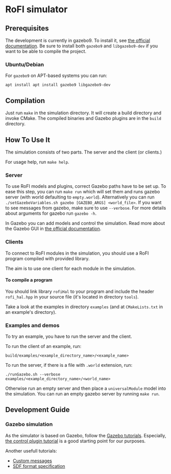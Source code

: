 # RoFI simulator

## Prerequisites

The development is currently in gazebo9. To install it, see
[the official documentation](http://gazebosim.org/tutorials?cat=install).
Be sure to install both `gazebo9` and `libgazebo9-dev` if you want to be able to
compile the project.

### Ubuntu/Debian
For `gazebo9` on APT-based systems you can run:

```
apt install apt install gazebo9 libgazebo9-dev
```

## Compilation

Just run `make` in the simulation directory. It will create a build directory
and invoke CMake. The compiled binaries and Gazebo plugins are in the `build`
directory.

## How To Use It

The simulation consists of two parts. The server and the client (or clients.)

For usage help, run `make help`.

### Server

To use RoFI models and plugins, correct Gazebo paths have to be set up.
To ease this step, you can run `make run` which will set them
and runs gazebo server (with world defaulting to `empty.world`).
Alternatively you can run
`./setGazeboVariables.sh gazebo [GAZEBO_ARGS] <world_file>`.
If you want to see messages from gazebo, make sure to use `--verbose`.
For more details about arguments for gazebo run `gazebo -h`.

In Gazebo you can add models and control the simulation. Read more about the
Gazebo GUI in [the official
documentation](http://gazebosim.org/tutorials?tut=guided_b2&cat=).

### Clients

To connect to RoFI modules in the simulation, you should use a RoFI program
compiled with provided library.

The aim is to use one client for each module in the simulation.

#### To compile a program

You should link library `rofiHal` to your program and include the header
`rofi_hal.hpp` in your source file (it's located in directory `tools`).

Take a look at the examples in directory `examples` (and at `CMakeLists.txt`
in an example's directory).

### Examples and demos

To try an example, you have to run the server and the client.

To run the client of an example, run:

```
build/examples/<example_directory_name>/<example_name>
```

To run the server, if there is a file with `.world` extension, run:

```
./runGazebo.sh --verbose examples/<example_directory_name>/<world_name>
```

Otherwise run an empty server and then place a `universalModule` model into
the simulation. You can run an empty gazebo server by running `make run`.


## Development Guide

### Gazebo simulation

As the simulator is based on Gazebo, follow the [Gazebo
tutorials](http://gazebosim.org/tutorials). Especially, [the control plugin
tutorial](http://gazebosim.org/tutorials?tut=guided_i5) is a good starting point
for our purposes.

Another usefull tutorials:
- [Custom messages](http://gazebosim.org/tutorials?tut=custom_messages&cat=transport)
- [SDF format specification](http://sdformat.org/spec)
